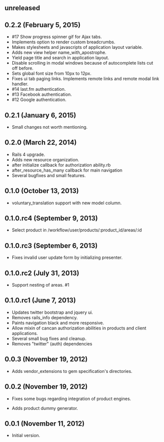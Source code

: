 ## unreleased ##

## 0.2.2 (February 5, 2015) ##

*   #17 Show progress spinner gif for Ajax tabs.
*   Implements option to render custom breadcrumbs.
*   Makes stylesheets and javascripts of application layout variable.
*   Adds new view helper name_with_apostrophe.
*   Yield page title and search in application layout.
*   Disable scrolling in modal windows because of autocomplete lists cut off before.
*   Sets global font size from 10px to 12px.
*   Fixes ui tab paging links. Implements remote links and remote modal link handler.
*   #14 last.fm authentication.
*   #13 Facebook authentication.
*   #12 Google authentication.

## 0.2.1 (January 6, 2015) ##

*   Small changes not worth mentioning.

## 0.2.0 (March 22, 2014) ##

*   Rails 4 upgrade.
*   Adds new resource organization.
*   after initialize callback for authorization ability.rb
*   after_resource_has_many callback for main navigation
*   Several bugfixes and small features.

## 0.1.0 (October 13, 2013) ##

*   voluntary_translation support with new model column.

## 0.1.0.rc4 (September 9, 2013) ##

*   Select product in /workflow/user/products/:product_id/areas/:id

## 0.1.0.rc3 (September 6, 2013) ##

*   Fixes invalid user update form by initializing presenter.

## 0.1.0.rc2 (July 31, 2013) ##

*   Support nesting of areas. #1 
  
## 0.1.0.rc1 (June 7, 2013) ##

*   Updates twitter bootstrap and jquery ui.
*   Removes rails_info dependency.
*   Paints navigation black and more responsive.
*   Allow mixin of cancan authorization abilities in products and client applications.
*   Several small bug fixes and cleanup.
*   Removes "twitter" (auth) dependencies

## 0.0.3 (November 19, 2012) ##

*   Adds vendor_extensions to gem specification's directories.

## 0.0.2 (November 19, 2012) ##

*   Fixes some bugs regarding integration of product engines.

*   Adds product dummy generator.

## 0.0.1 (November 11, 2012) ##

*   Initial version.